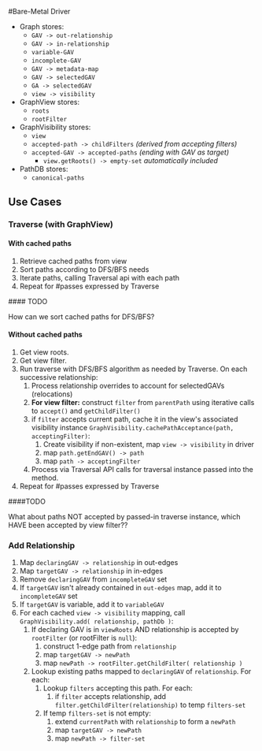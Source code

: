 <!-- Freeki metadata. Do not remove this section!
TITLE: Bare-Metal Driver
-->
#Bare-Metal Driver

* Graph stores:
    * `GAV -> out-relationship`
    * `GAV -> in-relationship`
    * `variable-GAV`
    * `incomplete-GAV`
    * `GAV -> metadata-map`
    * `GAV -> selectedGAV`
    * `GA -> selectedGAV`
    * `view -> visibility`
* GraphView stores:
    * `roots`
    * `rootFilter`
* GraphVisibility stores:
    * `view`
    * `accepted-path -> childFilters` *(derived from accepting filters)*
    * `accepted-GAV -> accepted-paths` *(ending with GAV as target)*
        * `view.getRoots() -> empty-set` *automatically included*
* PathDB stores:
    * `canonical-paths`

## Use Cases

### Traverse (with GraphView) 

#### With cached paths

1. Retrieve cached paths from view
2. Sort paths according to DFS/BFS needs
3. Iterate paths, calling Traversal api with each path
4. Repeat for #passes expressed by Traverse

<div id="t1" class="start-todo"></div>
#### TODO

How can we sort cached paths for DFS/BFS?
<div class="end-todo"></div>

#### Without cached paths

1. Get view roots.
2. Get view filter.
3. Run traverse with DFS/BFS algorithm as needed by Traverse. On each successive relationship:
    1. Process relationship overrides to account for selectedGAVs (relocations)
    2. **For view filter:** construct `filter` from `parentPath` using iterative calls to `accept()` and `getChildFilter()`
    3. if `filter` accepts current path, cache it in the view's associated visibility instance `GraphVisibility.cachePathAcceptance(path, acceptingFilter)`:
         1. Create visibility if non-existent, map `view -> visibility` in driver
         2. map `path.getEndGAV() -> path`
         3. map `path -> acceptingFilter`
    4. Process via Traversal API calls for traversal instance passed into the method.
4. Repeat for #passes expressed by Traverse

<div id="t2" class="start-todo"></div>
####TODO

What about paths NOT accepted by passed-in traverse instance, which HAVE been accepted by view filter??
<div class="end-todo"></div>


### Add Relationship

1. Map `declaringGAV -> relationship` in out-edges
2. Map `targetGAV -> relationship` in in-edges
3. Remove `declaringGAV` from `incompleteGAV` set
4. If `targetGAV` isn't already contained in `out-edges` map, add it to `incompleteGAV` set
5. If `targetGAV` is variable, add it to `variableGAV`
6. For each cached `view -> visibility` mapping, call `GraphVisibility.add( relationship, pathDb )`:
    1. If declaring GAV is in `viewRoots` AND relationship is accepted by `rootFilter` (or rootFilter is `null`):
         1. construct 1-edge path from `relationship`
         2. map `targetGAV -> newPath`
         3. map `newPath -> rootFilter.getChildFilter( relationship )`
    2. Lookup existing paths mapped to `declaringGAV` of `relationship`. For each:
         1. Lookup `filters` accepting this path. For each:
              1. if `filter` accepts relationship, add `filter.getChildFilter(relationship)` to temp `filters-set`
         2. If temp `filters-set` is not empty:
              1. extend `currentPath` with `relationship` to form a `newPath`
              2. map `targetGAV -> newPath`
              3. map `newPath -> filter-set`

